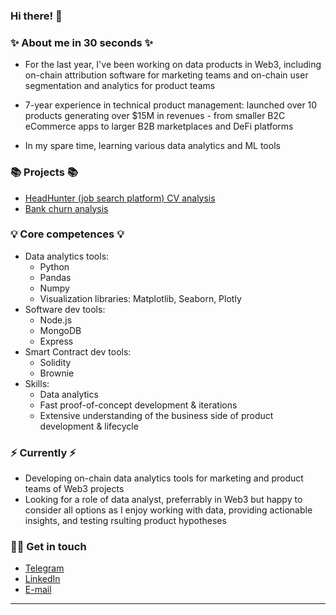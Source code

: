 ### Hi there! 👋

### ✨ About me in 30 seconds ✨

- For the last year, I've been working on data products in Web3, including on-chain attribution software for marketing teams and on-chain user segmentation and analytics for product teams

- 7-year experience in technical product management: launched over 10 products generating over $15M in revenues - from smaller B2C eCommerce apps to larger B2B marketplaces and DeFi platforms

- In my spare time, learning various data analytics and ML tools

### 📚 Projects 📚

- <a href="https://github.com/GetterGit/HeadHunter-CV-analysis" target="_blank">HeadHunter (job search platform) CV analysis</a>
- <a href="https://github.com/GetterGit/Bank-churn-analysis" target="_blank">Bank churn analysis</a>

### 💡 Core competences 💡

- Data analytics tools:
  - Python
  - Pandas
  - Numpy
  - Visualization libraries: Matplotlib, Seaborn, Plotly
- Software dev tools:
  - Node.js
  - MongoDB
  - Express
- Smart Contract dev tools:
  - Solidity
  - Brownie
- Skills:
  - Data analytics
  - Fast proof-of-concept development & iterations
  - Extensive understanding of the business side of product development & lifecycle

### ⚡️ Currently ⚡️

- Developing on-chain data analytics tools for marketing and product teams of Web3 projects
- Looking for a role of data analyst, preferrably in Web3 but happy to consider all options as I enjoy working with data, providing actionable insights, and testing rsulting product hypotheses

### 🙌🏻 Get in touch

- <a href="https://t.me/valerii_anufriev" target="_blank">Telegram</a>
- <a href="https://www.linkedin.com/in/valeriyanufriev/" target="_blank">LinkedIn</a>
- <a href="mailto:anufriev.valeriy.m@gmail.com" target="_blank">E-mail</a>

---
